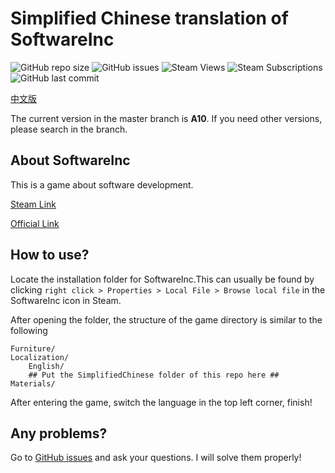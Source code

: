 # Simplified Chinese translation of SoftwareInc

![GitHub repo size](https://img.shields.io/github/repo-size/bmyjacks/SoftwareIncSimplifiedChinese)
![GitHub issues](https://img.shields.io/github/issues/bmyjacks/SoftwareIncSimplifiedChinese)
![Steam Views](https://img.shields.io/steam/views/1985088899)
![Steam Subscriptions](https://img.shields.io/steam/subscriptions/1985088899)
![GitHub last commit](https://img.shields.io/github/last-commit/bmyjacks/SoftwareIncSimplifiedChinese)

[中文版](./README.md)

The current version in the master branch is **A10**. If you need other versions, please search in the branch.

## About SoftwareInc

This is a game about software development.

[Steam Link](https://store.steampowered.com/app/362620)

[Official Link](https://softwareinc.coredumping.com/)

## How to use?

Locate the installation folder for SoftwareInc.This can usually be found by clicking `right click > Properties > Local File > Browse local file` in the SoftwareInc icon in Steam.

After opening the folder, the structure of the game directory is similar to the following

```
Furniture/
Localization/
    English/
    ## Put the SimplifiedChinese folder of this repo here ##
Materials/
```

After entering the game, switch the language in the top left corner, finish!

## Any problems?

Go to [GitHub issues](https://github.com/bmyjacks/SoftwareIncSimplifiedChinese/issues) and ask your questions. I will solve them properly!